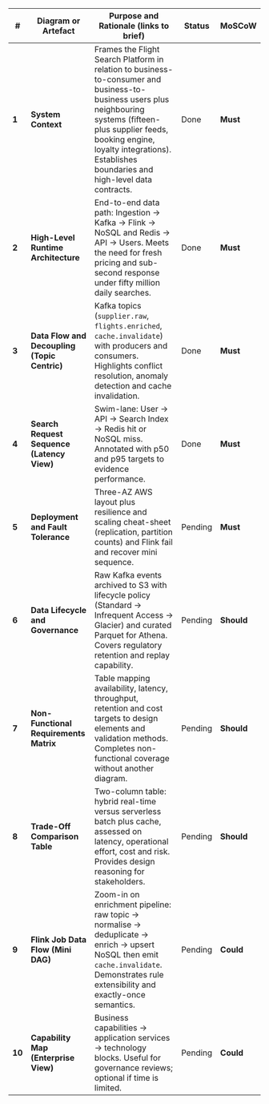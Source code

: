 | # | Diagram or Artefact | Purpose and Rationale (links to brief) | Status | MoSCoW |
|---|---------------------|----------------------------------------|--------|--------|
| **1** | **System Context** | Frames the Flight Search Platform in relation to business-to-consumer and business-to-business users plus neighbouring systems (fifteen-plus supplier feeds, booking engine, loyalty integrations). Establishes boundaries and high-level data contracts. | Done | **Must** |
| **2** | **High-Level Runtime Architecture** | End-to-end data path: Ingestion → Kafka → Flink → NoSQL and Redis → API → Users. Meets the need for fresh pricing and sub-second response under fifty million daily searches. | Done | **Must** |
| **3** | **Data Flow and Decoupling (Topic Centric)** | Kafka topics (`supplier.raw`, `flights.enriched`, `cache.invalidate`) with producers and consumers. Highlights conflict resolution, anomaly detection and cache invalidation. | Done | **Must** |
| **4** | **Search Request Sequence (Latency View)** | Swim-lane: User → API → Search Index → Redis hit or NoSQL miss. Annotated with p50 and p95 targets to evidence performance. | Done | **Must** |
| **5** | **Deployment and Fault Tolerance** | Three-AZ AWS layout plus resilience and scaling cheat-sheet (replication, partition counts) and Flink fail and recover mini sequence. | Pending | **Must** |
| **6** | **Data Lifecycle and Governance** | Raw Kafka events archived to S3 with lifecycle policy (Standard → Infrequent Access → Glacier) and curated Parquet for Athena. Covers regulatory retention and replay capability. | Pending | **Should** |
| **7** | **Non-Functional Requirements Matrix** | Table mapping availability, latency, throughput, retention and cost targets to design elements and validation methods. Completes non-functional coverage without another diagram. | Pending | **Should** |
| **8** | **Trade-Off Comparison Table** | Two-column table: hybrid real-time versus serverless batch plus cache, assessed on latency, operational effort, cost and risk. Provides design reasoning for stakeholders. | Pending | **Should** |
| **9** | **Flink Job Data Flow (Mini DAG)** | Zoom-in on enrichment pipeline: raw topic → normalise → deduplicate → enrich → upsert NoSQL then emit `cache.invalidate`. Demonstrates rule extensibility and exactly-once semantics. | Pending | **Could** |
| **10** | **Capability Map (Enterprise View)** | Business capabilities → application services → technology blocks. Useful for governance reviews; optional if time is limited. | Pending | **Could** |
